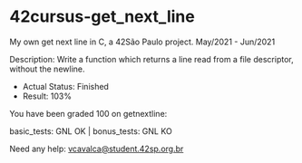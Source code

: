# 42cursus-get_next_line
My own get next line in C, a 42São Paulo project. May/2021 - Jun/2021

Description: Write a function which returns a line read from a file descriptor, without the newline.

- Actual Status: Finished
- Result: 103%

You have been graded 100 on getnextline:

basic_tests: GNL OK | bonus_tests: GNL KO

Need any help: vcavalca@student.42sp.org.br
